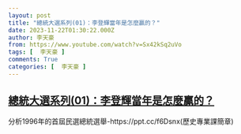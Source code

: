 ```yaml
---
layout: post
title: "總統大選系列(01)：李登輝當年是怎麼贏的？"
date: 2023-11-22T01:30:22.000Z
author: 李天豪
from: https://www.youtube.com/watch?v=Sx42kSq2uVo
tags: [  李天豪 ]
comments: True
categories: [  李天豪 ]
---
```

<!--1700616622000-->
[總統大選系列(01)：李登輝當年是怎麼贏的？](https://www.youtube.com/watch?v=Sx42kSq2uVo)
------

<div>
分析1996年的首屆民選總統選舉-https://ppt.cc/f6Dsnx(歷史專業課簡章)
</div>
